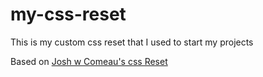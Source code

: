 # my-css-reset
This is my custom css reset that I used to start my projects

Based on [Josh w Comeau's css Reset](https://www.joshwcomeau.com/)
